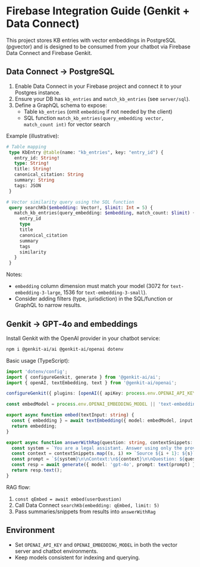 # Firebase Integration Guide (Genkit + Data Connect)

This project stores KB entries with vector embeddings in PostgreSQL (pgvector) and is designed to be consumed from your chatbot via Firebase Data Connect and Firebase Genkit.

## Data Connect → PostgreSQL

1. Enable Data Connect in your Firebase project and connect it to your Postgres instance.
2. Ensure your DB has `kb_entries` and `match_kb_entries` (see `server/sql`).
3. Define a GraphQL schema to expose:
   - Table `kb_entries` (omit `embedding` if not needed by the client)
   - SQL function `match_kb_entries(query_embedding vector, match_count int)` for vector search

Example (illustrative):

```graphql
# Table mapping
 type KbEntry @table(name: "kb_entries", key: "entry_id") {
   entry_id: String!
   type: String!
   title: String!
   canonical_citation: String
   summary: String
   tags: JSON
 }

# Vector similarity query using the SQL function
 query searchKb($embedding: Vector!, $limit: Int = 5) {
   match_kb_entries(query_embedding: $embedding, match_count: $limit) {
     entry_id
     type
     title
     canonical_citation
     summary
     tags
     similarity
   }
 }
```

Notes:
- `embedding` column dimension must match your model (3072 for `text-embedding-3-large`, 1536 for `text-embedding-3-small`).
- Consider adding filters (type, jurisdiction) in the SQL/function or GraphQL to narrow results.

## Genkit → GPT‑4o and embeddings

Install Genkit with the OpenAI provider in your chatbot service:

```bash
npm i @genkit-ai/ai @genkit-ai/openai dotenv
```

Basic usage (TypeScript):

```ts
import 'dotenv/config';
import { configureGenkit, generate } from '@genkit-ai/ai';
import { openAI, textEmbedding, text } from '@genkit-ai/openai';

configureGenkit({ plugins: [openAI({ apiKey: process.env.OPENAI_API_KEY! })] });

const embedModel = process.env.OPENAI_EMBEDDING_MODEL || 'text-embedding-3-large';

export async function embed(textInput: string) {
  const { embedding } = await textEmbedding({ model: embedModel, input: textInput });
  return embedding;
}

export async function answerWithRag(question: string, contextSnippets: string[]) {
  const system = `You are a legal assistant. Answer using only the provided context. If unsure, say you don't know.`;
  const context = contextSnippets.map((s, i) => `Source ${i + 1}: ${s}`).join('\n\n');
  const prompt = `${system}\n\nContext:\n${context}\n\nQuestion: ${question}`;
  const resp = await generate({ model: 'gpt-4o', prompt: text(prompt) });
  return resp.text();
}
```

RAG flow:
1) `const qEmbed = await embed(userQuestion)`
2) Call Data Connect `searchKb(embedding: qEmbed, limit: 5)`
3) Pass summaries/snippets from results into `answerWithRag`

## Environment

- Set `OPENAI_API_KEY` and `OPENAI_EMBEDDING_MODEL` in both the vector server and chatbot environments.
- Keep models consistent for indexing and querying.



